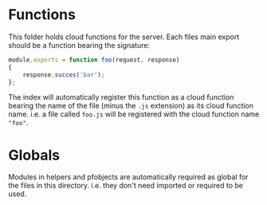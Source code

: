 # Functions #

This folder holds cloud functions for the server. Each files main export should
be a function bearing the signature:

```javascript
module.exports = function foo(request, response)
{
    response.succes('bar');
};
```

The index will automatically register this function as a cloud function bearing
the name of the file (minus the `.js` extension) as its cloud function name.
i.e. a file called `foo.js` will be registered with the cloud function name
`"foo"`.

# Globals #

Modules in helpers and pfobjects are automatically required as global for the
files in this directory. i.e. they don't need imported or required to be used.
